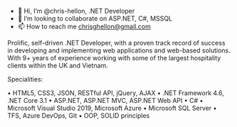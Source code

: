 - 👋 Hi, I’m @chris-hellon, .NET Developer
- 💞️ I’m looking to collaborate on ASP.NET, C#, MSSQL
- 📫 How to reach me chrisghellon@gmail.com

Prolific, self-driven .NET Developer, with a proven track record of success in developing and implementing web applications and web-based solutions. With 9+ years of experience working with some of the largest hospitality clients within the UK and Vietnam.

Specialities:

• HTML5, CSS3, JSON, RESTful API, jQuery, AJAX
• .NET Framework 4.6, .NET Core 3.1
• ASP.NET, ASP.NET MVC, ASP.NET Web API
• C#
• Microsoft Visual Studio 2019, Microsoft Azure
• Microsoft SQL Server
• TFS, Azure DevOps, Git
• OOP, SOLID principles

<!---
chris-hellon/chris-hellon is a ✨ special ✨ repository because its `README.md` (this file) appears on your GitHub profile.
You can click the Preview link to take a look at your changes.
--->
